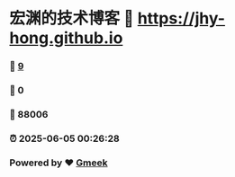 # 宏渊的技术博客 :link: https://jhy-hong.github.io 
### :page_facing_up: [9](https://jhy-hong.github.io/tag.html) 
### :speech_balloon: 0 
### :hibiscus: 88006 
### :alarm_clock: 2025-06-05 00:26:28 
### Powered by :heart: [Gmeek](https://github.com/Meekdai/Gmeek)
